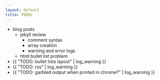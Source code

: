 ```yaml
---
layout: default
title: TODOs
---
```

- blog posts
  - jekyll review
    - comment syntax
    - array creation
    - warning and error logs
  - html bullet list problem
- {{ "TODO: bullet lists layout" | log_warning }}
- {{ "TODO: rss" | log_warning }}
- {{ "TODO: garbled output when printed in chrome?" | log_warning }}
